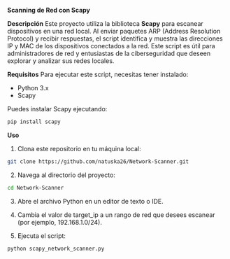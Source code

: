 **Scanning de Red con Scapy**

**Descripción**
Este proyecto utiliza la biblioteca **Scapy** para escanear dispositivos en una red local. Al enviar paquetes ARP (Address Resolution Protocol) y recibir respuestas, el script identifica y muestra las direcciones IP y MAC de los dispositivos conectados a la red. Este script es útil para administradores de red y entusiastas de la ciberseguridad que deseen explorar y analizar sus redes locales.

**Requisitos**
Para ejecutar este script, necesitas tener instalado:
- Python 3.x
- Scapy

Puedes instalar Scapy ejecutando:
```bash
pip install scapy
```
**Uso**

1. Clona este repositorio en tu máquina local:
```bash
git clone https://github.com/natuska26/Network-Scanner.git
```

2. Navega al directorio del proyecto:

```bash
cd Network-Scanner
```

3. Abre el archivo Python en un editor de texto o IDE.

4. Cambia el valor de target_ip a un rango de red que desees escanear (por ejemplo, 192.168.1.0/24).

5. Ejecuta el script:

```bash
python scapy_network_scanner.py
